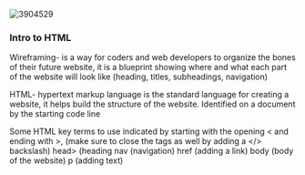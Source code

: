 
![3904529](https://user-images.githubusercontent.com/106101235/169898511-08d2bb3c-57d8-49dc-be08-358037af92e1.png)


### Intro to HTML

Wireframing- is a way for coders and web developers to organize the bones of their future website, it is a blueprint showing where and what each part of the website will look like (heading, titles, subheadings, navigation)

HTML- hypertext markup language is the standard language for creating a website, it helps build the structure of the website. Identified on a document by the starting code line <!DOCTYPE html>

Some HTML key terms to use indicated by starting with the opening < and ending with >, (make sure to close the tags as well by adding a </> backslash)
head> (heading
nav  (navigation)
href (adding a link)
body (body of the website)
p (adding text)
